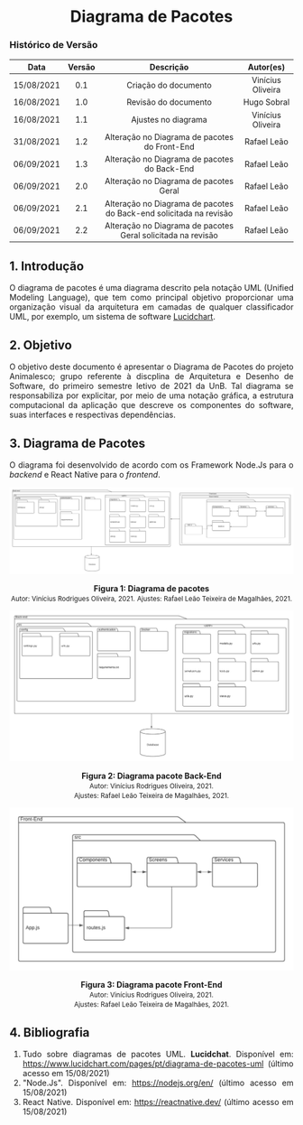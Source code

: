# <center> Diagrama de Pacotes

### Histórico de Versão

|    Data    | Versão |                             Descrição                              |     Autor(es)     |
| :--------: | :----: | :----------------------------------------------------------------: | :---------------: |
| 15/08/2021 |  0.1   |                        Criação do documento                        | Vinícius Oliveira |
| 16/08/2021 |  1.0   |                        Revisão do documento                        |    Hugo Sobral    |
| 16/08/2021 |  1.1   |                        Ajustes no diagrama                         | Vinícius Oliveira |
| 31/08/2021 |  1.2   |           Alteração no Diagrama de pacotes do Front-End            |    Rafael Leão    |
| 06/09/2021 |  1.3   |            Alteração no Diagrama de pacotes do Back-End            |    Rafael Leão    |
| 06/09/2021 |  2.0   |               Alteração no Diagrama de pacotes Geral               |    Rafael Leão    |
| 06/09/2021 |  2.1   | Alteração no Diagrama de pacotes do Back-end solicitada na revisão |    Rafael Leão    |
| 06/09/2021 |  2.2   |    Alteração no Diagrama de pacotes Geral solicitada na revisão    |    Rafael Leão    |

<div align="justify">

## 1. Introdução

O diagrama de pacotes é uma diagrama descrito pela notação UML (Unified Modeling Language), que tem como principal objetivo proporcionar uma organização visual da arquitetura em camadas de qualquer classificador UML, por exemplo, um sistema de software [Lucidchart](https://www.lucidchart.com/pages/pt/diagrama-de-pacotes-uml).

## 2. Objetivo

O objetivo deste documento é apresentar o Diagrama de Pacotes do projeto Animalesco; grupo referente à discplina de Arquitetura e Desenho de Software, do primeiro semestre letivo de 2021 da UnB. Tal diagrama se responsabiliza por explicitar, por meio de uma notação gráfica, a estrutura computacional da aplicação que descreve os componentes do software, suas interfaces e respectivas dependências.

## 3. Diagrama de Pacotes

O diagrama foi desenvolvido de acordo com os Framework Node.Js para o _backend_ e React Native para o _frontend_.

<p align='center'>
    <img src='https://raw.githubusercontent.com/UnBArqDsw2021-1/2021.1_G01_Animalesco_docs/main/docs/assets/pages/diagrama-pacote/diagrama-pacote.png'>
    <figcaption align='center'>
        <b>Figura 1: Diagrama de pacotes</b>
        <br>
        <small>Autor: Vinícius Rodrigues Oliveira, 2021.</small>
        <small>Ajustes: Rafael Leão Teixeira de Magalhães, 2021.</small>
    </figcaption>
</p>

<p align='center'>
    <img src='https://raw.githubusercontent.com/UnBArqDsw2021-1/2021.1_G01_Animalesco_docs/main/docs/assets/pages/diagrama-pacote/pacote-back.png'>
    <figcaption align='center'>
        <b>Figura 2: Diagrama pacote Back-End</b>
        <br>
        <small>Autor: Vinícius Rodrigues Oliveira, 2021.</small><br />
        <small>Ajustes: Rafael Leão Teixeira de Magalhães, 2021.</small>
    </figcaption>
</p>

<p align='center'>
    <img src='https://raw.githubusercontent.com/UnBArqDsw2021-1/2021.1_G01_Animalesco_docs/main/docs/assets/pages/diagrama-pacote/pacote-front.png'>
    <figcaption align='center'>
        <b>Figura 3: Diagrama pacote Front-End</b>
        <br>
        <small>Autor: Vinícius Rodrigues Oliveira, 2021.</small><br />
        <small>Ajustes: Rafael Leão Teixeira de Magalhães, 2021.</small>
    </figcaption>
</p>

## 4. Bibliografia

1. Tudo sobre diagramas de pacotes UML. **Lucidchat**. Disponível em: https://www.lucidchart.com/pages/pt/diagrama-de-pacotes-uml (último acesso em 15/08/2021)
2. "Node.Js". Disponível em: https://nodejs.org/en/ (último acesso em 15/08/2021)
3. React Native. Disponível em: https://reactnative.dev/ (último acesso em 15/08/2021)

<div>
